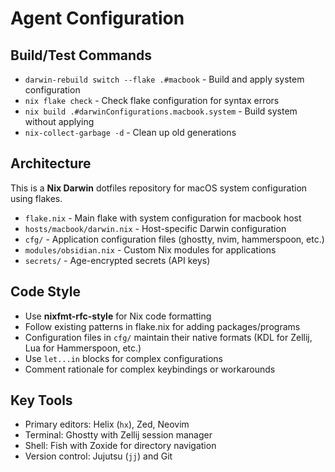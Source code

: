 # Agent Configuration

## Build/Test Commands
- `darwin-rebuild switch --flake .#macbook` - Build and apply system configuration
- `nix flake check` - Check flake configuration for syntax errors
- `nix build .#darwinConfigurations.macbook.system` - Build system without applying
- `nix-collect-garbage -d` - Clean up old generations

## Architecture
This is a **Nix Darwin** dotfiles repository for macOS system configuration using flakes.
- `flake.nix` - Main flake with system configuration for macbook host
- `hosts/macbook/darwin.nix` - Host-specific Darwin configuration  
- `cfg/` - Application configuration files (ghostty, nvim, hammerspoon, etc.)
- `modules/obsidian.nix` - Custom Nix modules for applications
- `secrets/` - Age-encrypted secrets (API keys)

## Code Style
- Use **nixfmt-rfc-style** for Nix code formatting
- Follow existing patterns in flake.nix for adding packages/programs
- Configuration files in `cfg/` maintain their native formats (KDL for Zellij, Lua for Hammerspoon, etc.)
- Use `let...in` blocks for complex configurations
- Comment rationale for complex keybindings or workarounds

## Key Tools
- Primary editors: Helix (`hx`), Zed, Neovim
- Terminal: Ghostty with Zellij session manager
- Shell: Fish with Zoxide for directory navigation
- Version control: Jujutsu (`jj`) and Git

